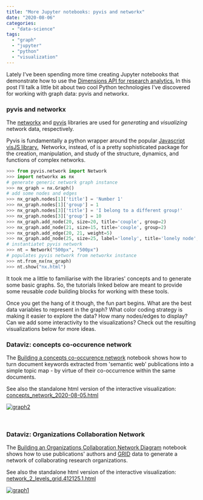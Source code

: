 ```yaml
---
title: "More Jupyter notebooks: pyvis and networkx"
date: "2020-08-06"
categories: 
  - "data-science"
tags: 
  - "graph"
  - "jupyter"
  - "python"
  - "visualization"
---
```


Lately I've been spending more time creating Jupyter notebooks that demonstrate how to use the [Dimensions API for research analytics.](https://api-lab.dimensions.ai/) In this post I'll talk a little bit about two cool Python technologies I've discovered for working with graph data: pyvis and networkx.

### pyvis and networkx

The [networkx](https://networkx.github.io/documentation/stable/reference/introduction.html) and [pyvis](https://pyvis.readthedocs.io/en/latest/tutorial.html) libraries are used for _generating_ and _visualizing_ network data, respectively.

Pyvis is fundamentally a python wrapper around the popular [Javascript visJS library.](https://visjs.github.io/vis-network/examples/) 
Networkx, instead, of is a pretty sophisticated package for the creation, manipulation, and study of the structure, dynamics, and functions of complex networks.


```python
>>> from pyvis.network import Network
>>> import networkx as nx
# generate generic network graph instance
>>> nx_graph = nx.Graph()
# add some nodes and edges
>>> nx_graph.nodes[1]['title'] = 'Number 1'
>>> nx_graph.nodes[1]['group'] = 1
>>> nx_graph.nodes[3]['title'] = 'I belong to a different group!'
>>> nx_graph.nodes[3]['group'] = 10
>>> nx_graph.add_node(20, size=20, title='couple', group=2)
>>> nx_graph.add_node(21, size=15, title='couple', group=2)
>>> nx_graph.add_edge(20, 21, weight=5)
>>> nx_graph.add_node(25, size=25, label='lonely', title='lonely node', group=3)
# instantiatet pyvis network
>>> nt = Network("500px", "500px")
# populates pyvis network from networkx instance
>>> nt.from_nx(nx_graph)
>>> nt.show("nx.html")
```

It took me a little to familiarise with the libraries' concepts and to generate some basic graphs. So, the tutorials linked below are meant to provide some reusable _code_ building blocks for working with these tools.

Once you get the hang of it though, the fun part begins. What are the best data variables to represent in the graph? What color coding strategy is making it easier to explore the data? How many nodes/edges to display? Can we add some interactivity to the visualizations? Check out the resulting visualizations below for more ideas.

### Dataviz: concepts co-occurence network

The [Building a concepts co-occurence network](https://api-lab.dimensions.ai/cookbooks/2-publications/Concepts-network-graph.html) notebook shows how to turn document keywords extracted from 'semantic web' publications into a simple topic map - by virtue of their co-occurrence within the same documents.

See also the standalone html version of the interactive visualization: [concepts\_network\_2020-08-05.html](http://api-sample-data.dimensions.ai/dataviz-exports/concets-cooccurence/concepts_network_2020-08-05.html)

[![graph2](/media/static/blog_img/graph2-1024x513.jpg)](http://www.michelepasin.org/blog/wp-content/uploads/2020/08/graph2.jpg)

 

### Dataviz: Organizations Collaboration Network

The [Building an Organizations Collaboration Network Diagram](https://api-lab.dimensions.ai/cookbooks/8-organizations/3-Organizations-Collaboration-Network.html) notebook shows how to use publications' authors and [GRID](https://grid.ac/) data to generate a network of collaborating research organizations.

See also the standalone html version of the interactive visualization: [network\_2\_levels\_grid.412125.1.html](http://api-sample-data.dimensions.ai/dataviz-exports/3-Organizations-Collaboration-Network/network_2_levels_grid.412125.1.html)

[![graph1](/media/static/blog_img/graph1-1024x515.jpg)](http://www.michelepasin.org/blog/wp-content/uploads/2020/08/graph1.jpg)
